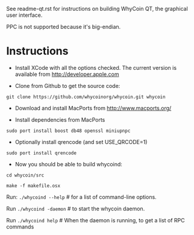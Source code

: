 See readme-qt.rst for instructions on building WhyCoin QT, the graphical user interface.

PPC is not supported because it's big-endian.


# Instructions

* Install XCode with all the options checked. The current version is available from http://developer.apple.com

* Clone from Github to get the source code:

`git clone https://github.com/whycoinorg/whycoin.git whycoin`

* Download and install MacPorts from http://www.macports.org/

* Install dependencies from MacPorts

`sudo port install boost db48 openssl miniupnpc`

* Optionally install qrencode (and set USE_QRCODE=1)

`sudo port install qrencode`

* Now you should be able to build whycoind:

`cd whycoin/src`

`make -f makefile.osx`

Run:
  `./whycoind --help`  # for a list of command-line options.
  
Run
  `./whycoind -daemon` # to start the whycoin daemon.
  
Run
  `./whycoind help` # When the daemon is running, to get a list of RPC commands
